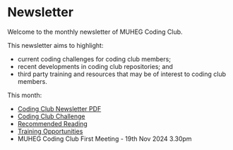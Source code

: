 # Newsletter
Welcome to the monthly newsletter of MUHEG Coding Club.

This newsletter aims to highlight:
- current coding challenges for coding club members;
- recent developments in coding club repositories; and
- third party training and resources that may be of interest to coding club members.

This month:

- [Coding Club Newsletter PDF](https://muhegcodingclub.github.io/newsletter/docs/2410newsletter.pdf)
- [Coding Club Challenge](https://github.com/muhegcodingclub/CEPlane)
- [Recommended Reading](https://doi.org/10.1111/1467-8462.12567)
- [Training Opportunities](https://www.monash.edu/data-fluency)
- MUHEG Coding Club First Meeting - 19th Nov 2024 3.30pm
